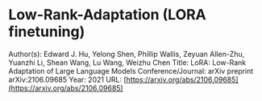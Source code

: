 # Low-Rank-Adaptation (LORA finetuning)

Author(s): Edward J. Hu, Yelong Shen, Phillip Wallis, Zeyuan Allen-Zhu, Yuanzhi Li, Shean Wang, Lu Wang, Weizhu Chen
Title: LoRA: Low-Rank Adaptation of Large Language Models
Conference/Journal: arXiv preprint arXiv:2106.09685
Year: 2021
URL: [https://arxiv.org/abs/2106.09685](https://arxiv.org/abs/2106.09685)

